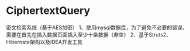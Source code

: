 # CiphertextQuery
密文检索系统（基于AES加密）
1、使用mysql数据库，为了避免不必要的错误，需要在首先在插入数据页面插入至少十条数据（非空）
2、基于Struts2、Hibernate架构以及IDEA开发工具

